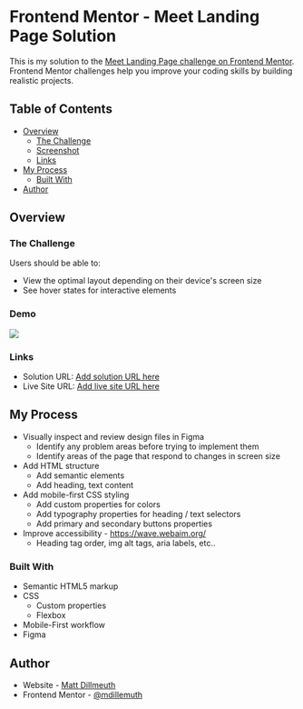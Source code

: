 # Frontend Mentor - Meet Landing Page Solution

This is my solution to the [Meet Landing Page challenge on Frontend Mentor](https://www.frontendmentor.io/challenges/meet-landing-page-rbTDS6OUR). Frontend Mentor challenges help you improve your coding skills by building realistic projects.

## Table of Contents

- [Overview](#overview)
  - [The Challenge](#the-challenge)
  - [Screenshot](#screenshot)
  - [Links](#links)
- [My Process](#my-process)
  - [Built With](#built-with)
- [Author](#author)

## Overview

### The Challenge

Users should be able to:

- View the optimal layout depending on their device's screen size
- See hover states for interactive elements

### Demo

![](./demo.gif)

### Links

- Solution URL: [Add solution URL here](https://your-solution-url.com)
- Live Site URL: [Add live site URL here](https://your-live-site-url.com)

## My Process

- Visually inspect and review design files in Figma
  - Identify any problem areas before trying to implement them
  - Identify areas of the page that respond to changes in screen size
- Add HTML structure
  - Add semantic elements
  - Add heading, text content
- Add mobile-first CSS styling
  - Add custom properties for colors
  - Add typography properties for heading / text selectors
  - Add primary and secondary buttons properties
- Improve accessibility - https://wave.webaim.org/
  - Heading tag order, img alt tags, aria labels, etc..

### Built With

- Semantic HTML5 markup
- CSS
  - Custom properties
  - Flexbox
- Mobile-First workflow
- Figma

## Author

- Website - [Matt Dillmeuth](https://mattdillemuth.com)
- Frontend Mentor - [@mdillemuth](https://www.frontendmentor.io/profile/mdillemuth)
